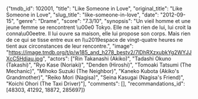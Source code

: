 {"tmdb_id": 102001, "title": "Like Someone in Love", "original_title": "Like Someone in Love", "slug_title": "like-someone-in-love", "date": "2012-09-15", "genre": "Drame", "score": "7.3/10", "synopsis": "Un vieil homme et une jeune femme se rencontrent \u00e0 Tokyo. Elle ne sait rien de lui, lui croit la conna\u00eetre. Il lui ouvre sa maison, elle lui propose son corps. Mais rien de ce qui se tisse entre eux en l\u2019espace de vingt-quatre heures ne tient aux circonstances de leur rencontre.", "image": "https://image.tmdb.org/t/p/w185_and_h278_bestv2/7lDhRXzxubkYg2WYJJXcC5Hdiau.jpg", "actors": ["Rin Takanashi (Akiko)", "Tadashi Okuno (Takashi)", "Ryo Kase (Noriaki)", "Denden (Hiroshi)", "Tomoaki Tatsumi (The Mechanic)", "Mihoko Suzuki (The Neighbor)", "Kaneko Kubota (Akiko's Grandmother)", "Reiko Mori (Nagisa)", "Seina Kasugai (Nagisa's Friend)", "Koichi Ohori (The Taxi Driver)"], "comments": [], "recommandations_id": [48303, 41292, 18872, 285697]}